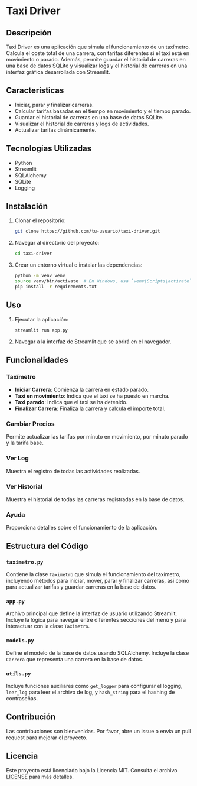 # Taxi Driver

## Descripción

Taxi Driver es una aplicación que simula el funcionamiento de un taxímetro. Calcula el coste total de una carrera, con tarifas diferentes si el taxi está en movimiento o parado. Además, permite guardar el historial de carreras en una base de datos SQLite y visualizar logs y el historial de carreras en una interfaz gráfica desarrollada con Streamlit.

## Características

- Iniciar, parar y finalizar carreras.
- Calcular tarifas basadas en el tiempo en movimiento y el tiempo parado.
- Guardar el historial de carreras en una base de datos SQLite.
- Visualizar el historial de carreras y logs de actividades.
- Actualizar tarifas dinámicamente.

## Tecnologías Utilizadas

- Python
- Streamlit
- SQLAlchemy
- SQLite
- Logging

## Instalación

1. Clonar el repositorio:
    ```sh
    git clone https://github.com/tu-usuario/taxi-driver.git
    ```
2. Navegar al directorio del proyecto:
    ```sh
    cd taxi-driver
    ```
3. Crear un entorno virtual e instalar las dependencias:
    ```sh
    python -m venv venv
    source venv/bin/activate  # En Windows, usa `venv\Scripts\activate`
    pip install -r requirements.txt
    ```

## Uso

1. Ejecutar la aplicación:
    ```sh
    streamlit run app.py
    ```
2. Navegar a la interfaz de Streamlit que se abrirá en el navegador.

## Funcionalidades

### Taxímetro

- **Iniciar Carrera**: Comienza la carrera en estado parado.
- **Taxi en movimiento**: Indica que el taxi se ha puesto en marcha.
- **Taxi parado**: Indica que el taxi se ha detenido.
- **Finalizar Carrera**: Finaliza la carrera y calcula el importe total.

### Cambiar Precios

Permite actualizar las tarifas por minuto en movimiento, por minuto parado y la tarifa base.

### Ver Log

Muestra el registro de todas las actividades realizadas.

### Ver Historial

Muestra el historial de todas las carreras registradas en la base de datos.

### Ayuda

Proporciona detalles sobre el funcionamiento de la aplicación.

## Estructura del Código

### `taximetro.py`

Contiene la clase `Taximetro` que simula el funcionamiento del taxímetro, incluyendo métodos para iniciar, mover, parar y finalizar carreras, así como para actualizar tarifas y guardar carreras en la base de datos.

### `app.py`

Archivo principal que define la interfaz de usuario utilizando Streamlit. Incluye la lógica para navegar entre diferentes secciones del menú y para interactuar con la clase `Taximetro`.

### `models.py`

Define el modelo de la base de datos usando SQLAlchemy. Incluye la clase `Carrera` que representa una carrera en la base de datos.

### `utils.py`

Incluye funciones auxiliares como `get_logger` para configurar el logging, `leer_log` para leer el archivo de log, y `hash_string` para el hashing de contraseñas.

## Contribución

Las contribuciones son bienvenidas. Por favor, abre un issue o envía un pull request para mejorar el proyecto.

## Licencia

Este proyecto está licenciado bajo la Licencia MIT. Consulta el archivo [LICENSE](LICENSE) para más detalles.
